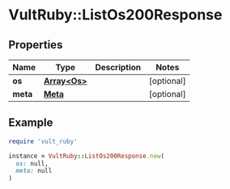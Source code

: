 # VultRuby::ListOs200Response

## Properties

| Name | Type | Description | Notes |
| ---- | ---- | ----------- | ----- |
| **os** | [**Array&lt;Os&gt;**](Os.md) |  | [optional] |
| **meta** | [**Meta**](Meta.md) |  | [optional] |

## Example

```ruby
require 'vult_ruby'

instance = VultRuby::ListOs200Response.new(
  os: null,
  meta: null
)
```

